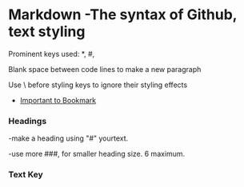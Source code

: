 # Markdown -The syntax of Github, text styling

  Prominent keys used: *, #, 
  
  Blank space between code lines to make a new paragraph 
  
  Use \ before styling keys to ignore their styling effects

* [Important to Bookmark](https://docs.github.com/en/github/writing-on-github/basic-writing-and-formatting-syntax)

### Headings 
 -make a heading using "#" yourtext.
 
 -use more ###, for smaller heading size. 6 maximum.
 
 
 ### Text Key
 
  
  
  

  
  
  
  
  
